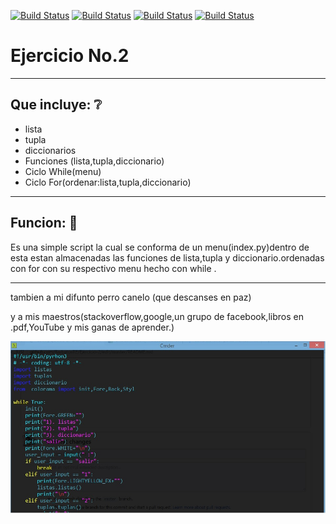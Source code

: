 [![Build Status](https://img.shields.io/badge/Python-3.7-green?logo=python)]()
[![Build Status](https://img.shields.io/badge/colorama-3.7-gray?logo=python)]()
[![Build Status](https://img.shields.io/badge/Ejercicio-2-red?logo=git)]()
[![Build Status](https://img.shields.io/badge/Build-VSC-Violet?logo=visual-studio-code)]()
# Ejercicio No.2
-------------------------------------------------
## Que incluye: :grey_question:
* lista
* tupla
* diccionarios
* Funciones (lista,tupla,diccionario)
* Ciclo While(menu)
* Ciclo For(ordenar:lista,tupla,diccionario)
---------------------------------------------------
## Funcion: :eyes:

Es una simple script la cual se conforma de un menu(index.py)dentro de esta estan almacenadas las funciones de lista,tupla y diccionario.ordenadas con for con su respectivo menu hecho con while .

-----------------------------------------------------------------------------------------------------------------------


tambien a mi difunto perro canelo (que descanses en paz)

y a mis maestros(stackoverflow,google,un grupo de facebook,libros en .pdf,YouTube y mis ganas de aprender.)

![Alt text](https://github.com/BarbatosRE/Ejercicio-2/blob/master/ejer2.jpg?raw=true "Title")
